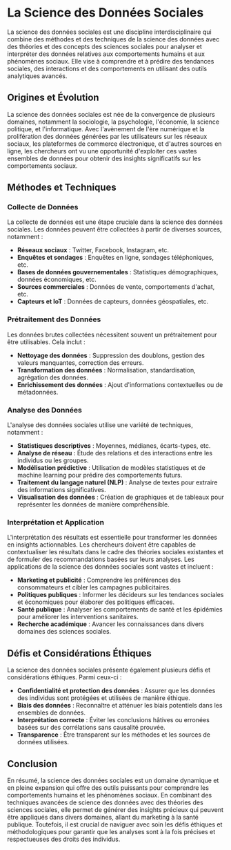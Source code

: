 # La Science des Données Sociales

La science des données sociales est une discipline interdisciplinaire qui combine des méthodes et des techniques de la science des données avec des théories et des concepts des sciences sociales pour analyser et interpréter des données relatives aux comportements humains et aux phénomènes sociaux. Elle vise à comprendre et à prédire des tendances sociales, des interactions et des comportements en utilisant des outils analytiques avancés.

## Origines et Évolution

La science des données sociales est née de la convergence de plusieurs domaines, notamment la sociologie, la psychologie, l'économie, la science politique, et l'informatique. Avec l'avènement de l'ère numérique et la prolifération des données générées par les utilisateurs sur les réseaux sociaux, les plateformes de commerce électronique, et d'autres sources en ligne, les chercheurs ont vu une opportunité d'exploiter ces vastes ensembles de données pour obtenir des insights significatifs sur les comportements sociaux.

## Méthodes et Techniques

### Collecte de Données

La collecte de données est une étape cruciale dans la science des données sociales. Les données peuvent être collectées à partir de diverses sources, notamment :

- **Réseaux sociaux** : Twitter, Facebook, Instagram, etc.
- **Enquêtes et sondages** : Enquêtes en ligne, sondages téléphoniques, etc.
- **Bases de données gouvernementales** : Statistiques démographiques, données économiques, etc.
- **Sources commerciales** : Données de vente, comportements d'achat, etc.
- **Capteurs et IoT** : Données de capteurs, données géospatiales, etc.

### Prétraitement des Données

Les données brutes collectées nécessitent souvent un prétraitement pour être utilisables. Cela inclut :

- **Nettoyage des données** : Suppression des doublons, gestion des valeurs manquantes, correction des erreurs.
- **Transformation des données** : Normalisation, standardisation, agrégation des données.
- **Enrichissement des données** : Ajout d'informations contextuelles ou de métadonnées.

### Analyse des Données

L'analyse des données sociales utilise une variété de techniques, notamment :

- **Statistiques descriptives** : Moyennes, médianes, écarts-types, etc.
- **Analyse de réseau** : Étude des relations et des interactions entre les individus ou les groupes.
- **Modélisation prédictive** : Utilisation de modèles statistiques et de machine learning pour prédire des comportements futurs.
- **Traitement du langage naturel (NLP)** : Analyse de textes pour extraire des informations significatives.
- **Visualisation des données** : Création de graphiques et de tableaux pour représenter les données de manière compréhensible.

### Interprétation et Application

L'interprétation des résultats est essentielle pour transformer les données en insights actionnables. Les chercheurs doivent être capables de contextualiser les résultats dans le cadre des théories sociales existantes et de formuler des recommandations basées sur leurs analyses. Les applications de la science des données sociales sont vastes et incluent :

- **Marketing et publicité** : Comprendre les préférences des consommateurs et cibler les campagnes publicitaires.
- **Politiques publiques** : Informer les décideurs sur les tendances sociales et économiques pour élaborer des politiques efficaces.
- **Santé publique** : Analyser les comportements de santé et les épidémies pour améliorer les interventions sanitaires.
- **Recherche académique** : Avancer les connaissances dans divers domaines des sciences sociales.

## Défis et Considérations Éthiques

La science des données sociales présente également plusieurs défis et considérations éthiques. Parmi ceux-ci :

- **Confidentialité et protection des données** : Assurer que les données des individus sont protégées et utilisées de manière éthique.
- **Biais des données** : Reconnaître et atténuer les biais potentiels dans les ensembles de données.
- **Interprétation correcte** : Éviter les conclusions hâtives ou erronées basées sur des corrélations sans causalité prouvée.
- **Transparence** : Être transparent sur les méthodes et les sources de données utilisées.

## Conclusion

En résumé, la science des données sociales est un domaine dynamique et en pleine expansion qui offre des outils puissants pour comprendre les comportements humains et les phénomènes sociaux. En combinant des techniques avancées de science des données avec des théories des sciences sociales, elle permet de générer des insights précieux qui peuvent être appliqués dans divers domaines, allant du marketing à la santé publique. Toutefois, il est crucial de naviguer avec soin les défis éthiques et méthodologiques pour garantir que les analyses sont à la fois précises et respectueuses des droits des individus.